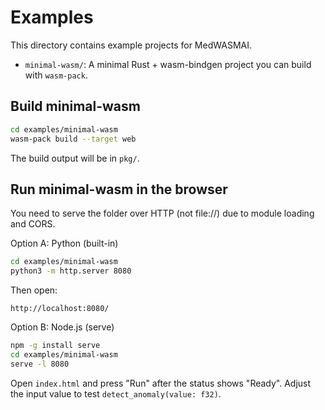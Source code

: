 # Examples

This directory contains example projects for MedWASMAI.

- `minimal-wasm/`: A minimal Rust + wasm-bindgen project you can build with `wasm-pack`.

## Build minimal-wasm

```bash
cd examples/minimal-wasm
wasm-pack build --target web
```

The build output will be in `pkg/`.

## Run minimal-wasm in the browser

You need to serve the folder over HTTP (not file://) due to module loading and CORS.

Option A: Python (built-in)

```bash
cd examples/minimal-wasm
python3 -m http.server 8080
```

Then open:

```
http://localhost:8080/
```

Option B: Node.js (serve)

```bash
npm -g install serve
cd examples/minimal-wasm
serve -l 8080
```

Open `index.html` and press "Run" after the status shows "Ready". Adjust the input value to test `detect_anomaly(value: f32)`.
